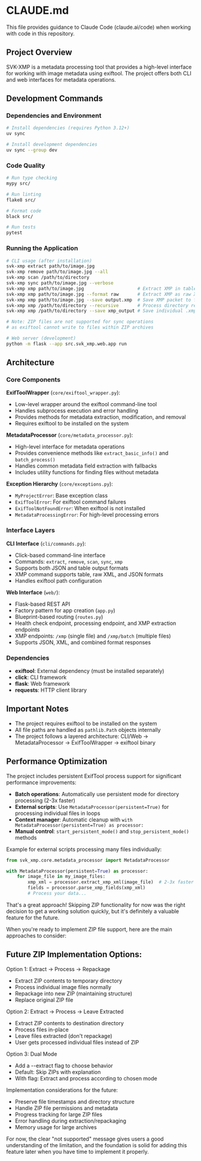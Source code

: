 # CLAUDE.md

This file provides guidance to Claude Code (claude.ai/code) when working with code in this repository.

## Project Overview

SVK-XMP is a metadata processing tool that provides a high-level interface for working with image metadata using exiftool. The project offers both CLI and web interfaces for metadata operations.

## Development Commands

### Dependencies and Environment
```bash
# Install dependencies (requires Python 3.12+)
uv sync

# Install development dependencies
uv sync --group dev
```

### Code Quality
```bash
# Run type checking
mypy src/

# Run linting
flake8 src/

# Format code
black src/

# Run tests
pytest
```

### Running the Application
```bash
# CLI usage (after installation)
svk-xmp extract path/to/image.jpg
svk-xmp remove path/to/image.jpg --all
svk-xmp scan /path/to/directory
svk-xmp sync path/to/image.jpg --verbose
svk-xmp xmp path/to/image.jpg                    # Extract XMP in table format
svk-xmp xmp path/to/image.jpg --format raw       # Extract XMP as raw XML
svk-xmp xmp path/to/image.jpg --save output.xmp  # Save XMP packet to file
svk-xmp xmp /path/to/directory --recursive       # Process directory recursively
svk-xmp xmp /path/to/directory --save xmp_output # Save individual .xmp files for each image

# Note: ZIP files are not supported for sync operations 
# as exiftool cannot write to files within ZIP archives

# Web server (development)
python -m flask --app src.svk_xmp.web.app run
```

## Architecture

### Core Components

**ExifToolWrapper** (`core/exiftool_wrapper.py`):
- Low-level wrapper around the exiftool command-line tool
- Handles subprocess execution and error handling
- Provides methods for metadata extraction, modification, and removal
- Requires exiftool to be installed on the system

**MetadataProcessor** (`core/metadata_processor.py`):
- High-level interface for metadata operations
- Provides convenience methods like `extract_basic_info()` and `batch_process()`
- Handles common metadata field extraction with fallbacks
- Includes utility functions for finding files without metadata

**Exception Hierarchy** (`core/exceptions.py`):
- `MyProjectError`: Base exception class
- `ExifToolError`: For exiftool command failures
- `ExifToolNotFoundError`: When exiftool is not installed
- `MetadataProcessingError`: For high-level processing errors

### Interface Layers

**CLI Interface** (`cli/commands.py`):
- Click-based command-line interface
- Commands: `extract`, `remove`, `scan`, `sync`, `xmp`
- Supports both JSON and table output formats
- XMP command supports table, raw XML, and JSON formats
- Handles exiftool path configuration

**Web Interface** (`web/`):
- Flask-based REST API
- Factory pattern for app creation (`app.py`)
- Blueprint-based routing (`routes.py`)
- Health check endpoint, processing endpoint, and XMP extraction endpoints
- XMP endpoints: `/xmp` (single file) and `/xmp/batch` (multiple files)
- Supports JSON, XML, and combined format responses

### Dependencies
- **exiftool**: External dependency (must be installed separately)
- **click**: CLI framework
- **flask**: Web framework
- **requests**: HTTP client library

## Important Notes

- The project requires exiftool to be installed on the system
- All file paths are handled as `pathlib.Path` objects internally
- The project follows a layered architecture: CLI/Web → MetadataProcessor → ExifToolWrapper → exiftool binary

## Performance Optimization

The project includes persistent ExifTool process support for significant performance improvements:

- **Batch operations**: Automatically use persistent mode for directory processing (2-3x faster)
- **External scripts**: Use `MetadataProcessor(persistent=True)` for processing individual files in loops
- **Context manager**: Automatic cleanup with `with MetadataProcessor(persistent=True) as processor:`
- **Manual control**: `start_persistent_mode()` and `stop_persistent_mode()` methods

Example for external scripts processing many files individually:
```python
from svk_xmp.core.metadata_processor import MetadataProcessor

with MetadataProcessor(persistent=True) as processor:
    for image_file in my_image_files:
        xmp_xml = processor.extract_xmp_xml(image_file)  # 2-3x faster
        fields = processor.parse_xmp_fields(xmp_xml)
        # Process your data...
```

 That's a great approach! Skipping ZIP functionality for now was the right decision to get a working solution quickly, but it's definitely a valuable feature for the future.

  When you're ready to implement ZIP file support, here are the main approaches to consider:

  ## Future ZIP Implementation Options:

  Option 1: Extract → Process → Repackage
  - Extract ZIP contents to temporary directory
  - Process individual image files normally
  - Repackage into new ZIP (maintaining structure)
  - Replace original ZIP file

  Option 2: Extract → Process → Leave Extracted
  - Extract ZIP contents to destination directory
  - Process files in-place
  - Leave files extracted (don't repackage)
  - User gets processed individual files instead of ZIP

  Option 3: Dual Mode
  - Add a --extract flag to choose behavior
  - Default: Skip ZIPs with explanation
  - With flag: Extract and process according to chosen mode

  Implementation considerations for the future:
  - Preserve file timestamps and directory structure
  - Handle ZIP file permissions and metadata
  - Progress tracking for large ZIP files
  - Error handling during extraction/repackaging
  - Memory usage for large archives

  For now, the clear "not supported" message gives users a good understanding of the limitation, and the foundation is solid for adding this feature later when you have time to implement it
  properly.
  
